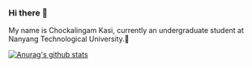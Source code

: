 ### Hi there 👋

My name is Chockalingam Kasi, currently an undergraduate student at Nanyang Technological University.🔭 

[![Anurag's github stats](https://github-readme-stats.vercel.app/api?username=chockaaa&count_private=true&show_icons=true)](https://github.com/anuraghazra/github-readme-stats)



<!--
**Chockaaa/Chockaaa** is a ✨ _special_ ✨ repository because its `README.md` (this file) appears on your GitHub profile.

Here are some ideas to get you started:

- 🔭 I’m currently working on ...
- 🌱 I’m currently learning ...
- 👯 I’m looking to collaborate on ...
- 🤔 I’m looking for help with ...
- 💬 Ask me about ...
- 📫 How to reach me: ...
- 😄 Pronouns: ...
- ⚡ Fun fact: ...
-->
